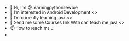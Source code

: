 - 👋 Hi, I’m @Learningpythonnewbie
- 👀 I’m interested in Android Development <\>
- 🌱 I’m currently learning java <\>
- 💾 Send me some Courses link With can teach me java <\>
- 📫 How to reach me ...
- 

<!--
Learningpythonnewbie/Learningpythonnewbie is a ✨ special ✨ repository because its `README.md` (this file) appears on your GitHub profile.
You can click the Preview link to take a look at your changes.
--->
